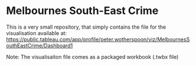 # Melbournes South-East Crime

This is a very small repository, that simply contains the file for the visualisation available at: 
https://public.tableau.com/app/profile/peter.wotherspoon/viz/MelbournesSouthEastCrime/Dashboard1

Note: The visualisaiton file comes as a packaged workbook (.twbx file)
